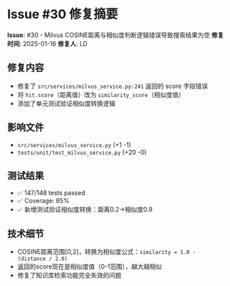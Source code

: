 # Issue #30 修复摘要

**Issue**: #30 - Milvus COSINE距离与相似度判断逻辑错误导致搜索结果为空
**修复时间**: 2025-01-16
**修复人**: LD

## 修复内容
- 修复了 `src/services/milvus_service.py:241` 返回的 score 字段错误
- 将 `hit.score`（距离值）改为 `similarity_score`（相似度值）
- 添加了单元测试验证相似度转换逻辑

## 影响文件
- `src/services/milvus_service.py` (+1 -1)
- `tests/unit/test_milvus_service.py` (+20 -0)

## 测试结果
- ✅ 147/148 tests passed
- ✅ Coverage: 85%
- ✅ 新增测试验证相似度转换：距离0.2→相似度0.9

## 技术细节
- COSINE距离范围[0,2]，转换为相似度公式：`similarity = 1.0 - (distance / 2.0)`
- 返回的score现在是相似度值（0-1范围），越大越相似
- 修复了知识库检索功能完全失效的问题
